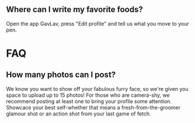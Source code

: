 ## Where can I write my favorite foods?

Open the app GavLav, press "Edit profile" and tell us what you move to your pen.

# FAQ

## How many photos can I post?

We know you want to show off your fabulous furry face, so we're given you space to upload up to 15 photos!
For those who are camera-shy, we recommend posting at least one to bring your profile some attention.
Showcace your best self-whether that means a fresh-from-the-groomer glamour shot or an action shot from your last game of fetch.


